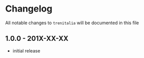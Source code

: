 # Changelog

All notable changes to `trenitalia` will be documented in this file

## 1.0.0 - 201X-XX-XX

- initial release
